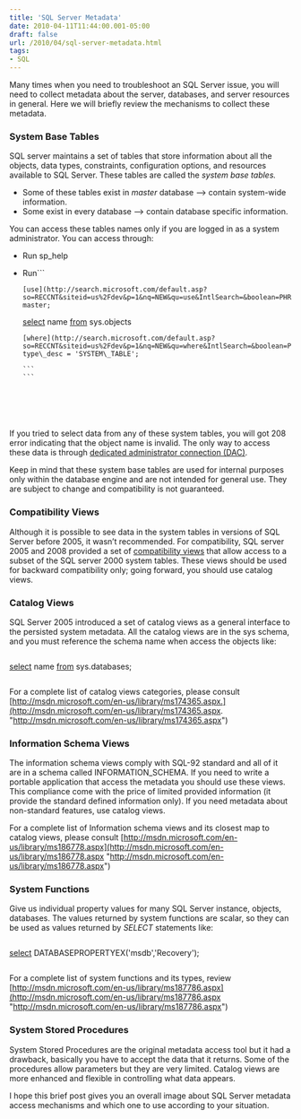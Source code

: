 ```yaml
---
title: 'SQL Server Metadata'
date: 2010-04-11T11:44:00.001-05:00
draft: false
url: /2010/04/sql-server-metadata.html
tags: 
- SQL
---
```


Many times when you need to troubleshoot an SQL Server issue, you will need to collect metadata about the server, databases, and server resources in general. Here we will briefly review the mechanisms to collect these metadata.

### System Base Tables

SQL server maintains a set of tables that store information about all the objects, data types, constraints, configuration options, and resources available to SQL Server. These tables are called the _system base tables._

*   Some of these tables exist in _master_ database –> contain system-wide information.
*   Some exist in every database –> contain database specific information.

You can access these tables names only if you are logged in as a system administrator. You can access through:

*   Run sp\_help
*   Run```
    ```
    [use](http://search.microsoft.com/default.asp?so=RECCNT&siteid=us%2Fdev&p=1&nq=NEW&qu=use&IntlSearch=&boolean=PHRASE&ig=01&i=09&i=99) master;   
    
    ``````
    [select](http://search.microsoft.com/default.asp?so=RECCNT&siteid=us%2Fdev&p=1&nq=NEW&qu=select&IntlSearch=&boolean=PHRASE&ig=01&i=09&i=99) name [from](http://search.microsoft.com/default.asp?so=RECCNT&siteid=us%2Fdev&p=1&nq=NEW&qu=from&IntlSearch=&boolean=PHRASE&ig=01&i=09&i=99) sys.objects   
    
    ``````
    [where](http://search.microsoft.com/default.asp?so=RECCNT&siteid=us%2Fdev&p=1&nq=NEW&qu=where&IntlSearch=&boolean=PHRASE&ig=01&i=09&i=99) type\_desc = 'SYSTEM\_TABLE';  
    
    ```
    ```  
    
  

  
  

If you tried to select data from any of these system tables, you will got 208 error indicating that the object name is invalid. The only way to access these data is through [dedicated administrator connection (DAC)](http://ebeid-soliman.blogspot.com/2010/04/sql-server-dedicated-administrator.html "dedicated administrator connection (DAC)").

  
  

Keep in mind that these system base tables are used for internal purposes only within the database engine and are not intended for general use. They are subject to change and compatibility is not guaranteed.

  
  

### Compatibility Views

  
  

Although it is possible to see data in the system tables in versions of SQL Server before 2005, it wasn’t recommended. For compatibility, SQL server 2005 and 2008 provided a set of [compatibility views](http://msdn.microsoft.com/en-us/library/ms187376.aspx "Compatibility Views on MSDN") that allow access to a subset of the SQL server 2000 system tables. These views should be used for backward compatibility only; going forward, you should use catalog views.

  
  

### Catalog Views

  
  

SQL Server 2005 introduced a set of catalog views as a general interface to the persisted system metadata. All the catalog views are in the sys schema, and you must reference the schema name when access the objects like:

  
  
```
```
[select](http://search.microsoft.com/default.asp?so=RECCNT&siteid=us%2Fdev&p=1&nq=NEW&qu=select&IntlSearch=&boolean=PHRASE&ig=01&i=09&i=99) name [from](http://search.microsoft.com/default.asp?so=RECCNT&siteid=us%2Fdev&p=1&nq=NEW&qu=from&IntlSearch=&boolean=PHRASE&ig=01&i=09&i=99) sys.databases;
```
```  
  

For a complete list of catalog views categories, please consult [http://msdn.microsoft.com/en-us/library/ms174365.aspx.](http://msdn.microsoft.com/en-us/library/ms174365.aspx. "http://msdn.microsoft.com/en-us/library/ms174365.aspx")

  
  

### Information Schema Views

  
  

The information schema views comply with SQL-92 standard and all of it are in a schema called INFORMATION\_SCHEMA. If you need to write a portable application that access the metadata you should use these views. This compliance come with the price of limited provided information (it provide the standard defined information only). If you need metadata about non-standard features, use catalog views.

  
  

For a complete list of Information schema views and its closest map to catalog views, please consult [http://msdn.microsoft.com/en-us/library/ms186778.aspx](http://msdn.microsoft.com/en-us/library/ms186778.aspx "http://msdn.microsoft.com/en-us/library/ms186778.aspx")

  
  

### System Functions

  
  

Give us individual property values for many SQL Server instance, objects, databases. The values returned by system functions are scalar, so they can be used as values returned by _SELECT_ statements like:

  
  
```
```
[select](http://search.microsoft.com/default.asp?so=RECCNT&siteid=us%2Fdev&p=1&nq=NEW&qu=select&IntlSearch=&boolean=PHRASE&ig=01&i=09&i=99) DATABASEPROPERTYEX('msdb','Recovery');
```
```  
  

For a complete list of system functions and its types, review [http://msdn.microsoft.com/en-us/library/ms187786.aspx](http://msdn.microsoft.com/en-us/library/ms187786.aspx "http://msdn.microsoft.com/en-us/library/ms187786.aspx")

  
  

### System Stored Procedures

  
  

System Stored Procedures are the original metadata access tool but it had a drawback, basically you have to accept the data that it returns. Some of the procedures allow parameters but they are very limited. Catalog views are more enhanced and flexible in controlling what data appears.

  
  

I hope this brief post gives you an overall image about SQL Server metadata access mechanisms and which one to use according to your situation.